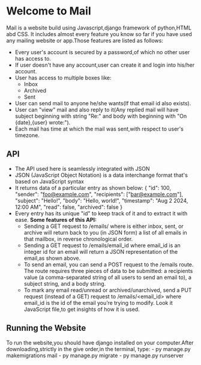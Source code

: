 # Welcome to Mail
Mail is a website build using Javascript,django framework of python,HTML abd CSS.
It includes almost every feature you know so far if you have used any mailing website or app.Those features are listed as follows:
- Every user's account is secured by a password,of which no other user has access to.
- If user doesn't have any account,user can create it and login into his/her account.
- User has access to multiple boxes like:
     - Inbox
     - Archived
     - Sent
- User can send mail to anyone he/she wants(If that email id also exists).
- User can "view" mail and also reply to it(Any replied mail will have subject beginning with string "Re:" and body with beginning with "On {date},{user} wrote:").
- Each mail has time at which the mail was sent,with respect to user's timezone.
## API
- The API used here is seamlessly integrated with JSON
- JSON (JavaScript Object Notation) is a data interchange format that's based on JavaScript syntax
- It returns data of a particular entry as shown below:
  {
        "id": 100,
        "sender": "foo@example.com",
        "recipients": ["bar@example.com"],
        "subject": "Hello!",
        "body": "Hello, world!",
        "timestamp": "Aug 2 2024, 12:00 AM",
        "read": false,
        "archived": false
    }
- Every entry has its unique "id" to keep track of it and to extract it with ease.
**Some features of this API:**
  - Sending a GET request to /emails/<mailbox> where <mailbox> is either inbox, sent, or archive will return back to you (in JSON form) a list of all emails in that mailbox, in reverse chronological order.
  - Sending a GET request to /emails/email_id where email_id is an integer id for an email will return a JSON representation of the email,as shown above.
  - To send an email, you can send a POST request to the /emails route. The route requires three pieces of data to be submitted: a recipients value (a comma-separated string of all users to send an email to), a subject string, and a body string.
  - To  mark any email read/unread or archived/unarchived, send a PUT request (instead of a GET) request to /emails/<email_id> where email_id is the id of the email you’re trying to modify.
Look it JavaScript file,to get insights of how it is used.
## Running the Website
To run the website,you should have django installed on your computer.After downloading,strictly in the give order,in the terminal, type:
     - py manage.py makemigrations mail
     - py manage.py migrate
     - py manage.py runserver
